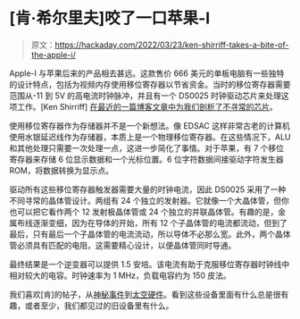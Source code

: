 # [肯·希尔里夫]咬了一口苹果-I

> 原文：<https://hackaday.com/2022/03/23/ken-shirriff-takes-a-bite-of-the-apple-i/>

Apple-I 与苹果后来的产品相去甚远。这款售价 666 美元的单板电脑有一些独特的设计特点，包括为视频内存使用移位寄存器以节省资金。当时的移位寄存器需要范围从-11 到 5V 的高电流时钟脉冲，并且有一个 DS0025 时钟驱动芯片来处理这项工作。[Ken Shirriff] [在最近的一篇博客文章中为我们剖析了不寻常的芯片](https://www.righto.com/2022/03/inside-apple-1s-unusual-mos-clock.html)。

使用移位寄存器作为存储器并不是一个新想法。像 EDSAC 这样非常古老的计算机使用水银延迟线作为存储器，本质上是一个物理移位寄存器。在这些情况下，ALU 和其他处理只需要一次处理一点，这进一步简化了事情。对于苹果，有 7 个移位寄存器来存储 6 位显示数据和一个光标位置。6 位字符数据间接驱动字符发生器 ROM，将数据转换为显示点。

驱动所有这些移位寄存器触发器需要大量的时钟电流，因此 DS0025 采用了一种不同寻常的晶体管设计。两组有 24 个独立的发射器。它就像一个大晶体管，但你也可以把它看作两个 12 发射极晶体管或 24 个独立的并联晶体管。有趣的是，金属布线逐渐变细，因为在导体的开始，所有 12 个子晶体管的电流都流动，但到了最后，只有最后一个子晶体管的电流流动，所以导体不必那么宽。此外，两个晶体管必须具有匹配的电阻，这需要精心设计，以便晶体管同时导通。

最终结果是一个逆变器可以提供 1.5 安培。该电流有助于克服移位寄存器时钟线中相对较大的电容。时钟速率为 1 MHz，负载电容约为 150 皮法。

我们喜欢[肯]的帖子，从[神秘事件](https://hackaday.com/2021/04/25/ken-sherriff-picks-apart-mystery-chip-from-twitter-photo/)到[太空硬件](https://hackaday.com/2021/06/19/apollo-shift-register-is-discrete/)。看到这些设备里面有什么总是很有趣，或者至少，我们都见过的旧设备里有什么。